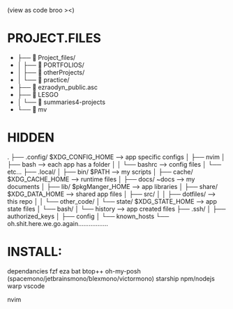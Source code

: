(view as code broo ><)

# PROJECT.FILES          
   - ├──  Project_files/
   - │  ├──  PORTFOLIOS/
   - │  ├──  otherProjects/
   - │  └──  practice/ 
   - ├── 󰦝 ezraodyn_public.asc
   - ├──  LESGO
   - │  └──  summaries4-projects
   - └──  mv
# HIDDEN
   .
├── .config/ $XDG_CONFIG_HOME --> app specific configs
│   ├── nvim
│   ├── bash       --> each app has a folder
│   │   └── bashrc --> config files
│   └── etc...
├── .local/
│   ├── bin/   $PATH            --> my scripts
│   ├── cache/ $XDG_CACHE_HOME  --> runtime files
│   ├── docs/  ~docs            --> my documents
│   ├── lib/   $pkgManger_HOME  --> app libraries
│   ├── share/ $XDG_DATA_HOME   --> shared app files
│   ├── src/
│   │   ├── dotfiles/   --> this repo
│   │   └── other_code/
│   └── state/ $XDG_STATE_HOME  --> app state files
│       └── bash/
│           └── history --> app created files
├── .ssh/
│   ├── authorized_keys
│   ├── config
│   └── known_hosts
└── oh.shit.here.we.go.again.................

# INSTALL:
dependancies
fzf
eza
bat
btop++
oh-my-posh (spacemono/jetbrainsmono/blexmono/victormono)
starship
npm/nodejs
warp
vscode

nvim

